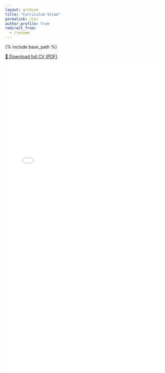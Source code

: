 ```yaml
---
layout: archive
title: "Curriculum Vitae"
permalink: /cv/
author_profile: true
redirect_from:
  - /resume
---
```

{% include base_path %}
<div>
  <p style="margin:.75rem 0 0">
    <a href="/files/Yeonju_Lee_CV.pdf" target="_blank" rel="noopener">
      📄 Download full CV (PDF)
    </a>
  </p>

  <!-- 데스크탑에서도 꽉 차게 + 브라우저 PDF뷰어가 가로폭에 맞춰 확대 -->
  <iframe
    src="/files/Yeonju_Lee_CV.pdf#zoom=page-width&view=FitH&scrollbar=1"
    width="100%"
    height="1000"
    frameborder="0"
    loading="lazy"
    title="Yeonju Lee CV">
  </iframe>
</div>

